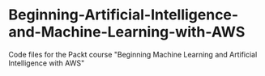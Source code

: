 # Beginning-Artificial-Intelligence-and-Machine-Learning-with-AWS

Code files for the Packt course "Beginning Machine Learning and Artificial Intelligence with AWS"
